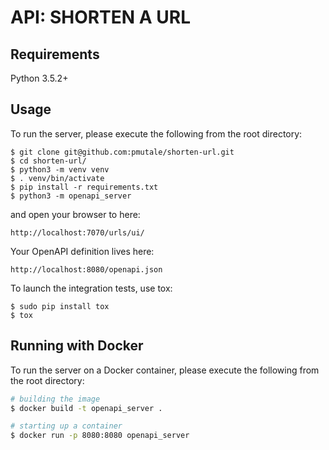 # API: SHORTEN A URL

## Requirements
Python 3.5.2+

## Usage
To run the server, please execute the following from the root directory:

```
$ git clone git@github.com:pmutale/shorten-url.git
$ cd shorten-url/
$ python3 -m venv venv
$ . venv/bin/activate
$ pip install -r requirements.txt
$ python3 -m openapi_server
```

and open your browser to here:

```
http://localhost:7070/urls/ui/
```

Your OpenAPI definition lives here:

```
http://localhost:8080/openapi.json
```

To launch the integration tests, use tox:
```
$ sudo pip install tox
$ tox
```

## Running with Docker

To run the server on a Docker container, please execute the following from the root directory:

```bash
# building the image
$ docker build -t openapi_server .

# starting up a container
$ docker run -p 8080:8080 openapi_server
```
